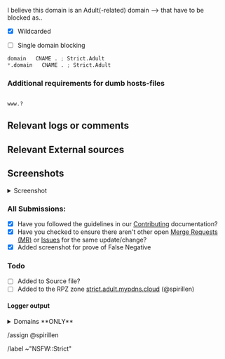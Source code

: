 <!-- Find tips in the bottom -->

I believe this domain is an Adult(-related) domain --> that have to be blocked as..

- [X] Wildcarded
- [ ] Single domain blocking


```python
domain   CNAME . ; Strict.Adult
*.domain   CNAME . ; Strict.Adult
```

### Additional requirements for dumb hosts-files

```python

www.?
```

## Relevant logs or comments
<!-- comments like a specific url to see contents -->

## Relevant External sources
<!-- If you found this domain on another issueboard -->

## Screenshots

<details><summary>Screenshot</summary>



</details>

### All Submissions:
- [x] Have you followed the guidelines in our [Contributing](CONTRIBUTING.md) documentation?
- [x] Have you checked to ensure there aren't other open
      [Merge Requests (MR)](../merge_requests) or [Issues](../issues) for the
      same update/change?
- [x] Added screenshot for prove of False Negative

### Todo
- [ ] Added to Source file?
- [ ] Added to the RPZ zone [strict.adult.mypdns.cloud](https://mypdns.org/mypdns/support/-/wikis/RPZ-List#strictadultmypdnscloud) (@spirillen)

#### Logger output

<details><summary>Domains **ONLY**</summary>

```python

```

</details>


/assign @spirillen 

/label ~"NSFW::Strict"


<!--
usage of www or not

Please check if you submission is using the the www or not and put that into
the section of

You can tell us you have checked this by adding either a {key +}, a {key -} or `none` in front of the `www`

+ www.domain  The domain uses **both** the `www` and the _none_ `www` names.
- www.domain  The domain uses **only** the _none_ `www` name.
www.domain  The domain uses **only** the `www.` name.
www.? Leaving the question mark tells us you haven't tested this

Tips & Tricks

If you are using ie. uBlock Origin, you can sort the log output with this
one-liner in bash.
See snippet: https://mypdns.org/-/snippets/2
-->


<!-- Template url:https://mypdns.org/my-privacy-dns/porn-records/-/issues/new?issuable_template=Strict%20Adult%20contents -->
